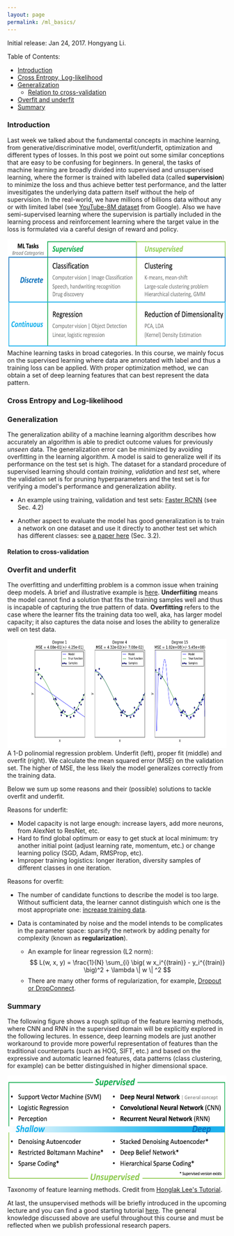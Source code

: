 ```yaml
---
layout: page
permalink: /ml_basics/
---
```


<!-- ## Note on Machine Learning Basics -->

Initial release: Jan 24, 2017. Hongyang Li.

Table of Contents:

- [Introduction](#intro)
- [Cross Entropy, Log-likelihood](#concept)
- [Generalization](#generalize)
  - [Relation to cross-validation](#cross)
- [Overfit and underfit](#overfit)
- [Summary](#summary)

<a name='intro'></a>

### Introduction

Last week we talked about the fundamental concepts in machine learning, from generative/discriminative model, overfit/underfit, optimization and different types of losses. In this post we point out some similar conceptions that are easy to be confusing for beginners. In general, the tasks of machine learning are broadly divided into supervised and unsupervised learning, where the former is trained with labelled data (called **supervision**) to minimize the loss and thus achieve better test performance, and the latter invesitigates the underlying data pattern itself without the help of supervision. In the real-world, we have millions of billions data without any or with limited label (see [YouTube-8M dataset](https://research.google.com/youtube8m/) from Google). Also we have semi-supervised learning where the supervision is partially included in the learning process and reinforcement learning where the target value in the loss is formulated via a careful design of reward and policy. 
<!-- We will dig into details in the following lectures. -->

<div class="fig figcenter fighighlight">
  <img src="/assets/ml/ml_task.png" height="250">
  <div class="figcaption">
    Machine learning tasks in broad categories. In this course, we mainly focus on the supervised learning where data are annotated with label and thus a training loss can be applied. With proper optimization method, we can obtain a set of deep learning features that can best represent the data pattern.
  </div>
</div>


<a name='concept'></a>

### Cross Entropy and Log-likelihood

<a name='generalize'></a>

### Generalization

The generalization ability of a machine learning algorithm describes how accurately an algorithm is able to predict outcome values for previously *unseen* data. The generalization error can be minimized by avoiding overfitting in the learning algorithm. A model is said to generalize well if its performance on the test set is high. The dataset for a standard procedure of supervised learning should contain *training*, *validation* and *test* set, where the validation set is for pruning hyperparameters and the test set is for verifying a model's performance and generalization ability.

- An example using training, validation and test sets: [Faster RCNN](https://arxiv.org/abs/1506.01497) (see Sec. 4.2)

- Another aspect to evaluate the model has good generalization is to train a network on one dataset and use it directly to another test set which has different classes: see [a paper here](https://arxiv.org/pdf/1606.04446v1.pdf) (Sec. 3.2).

<a name='cross'></a>

#### Relation to cross-validation


<a name='overfit'></a>

### Overfit and underfit
The overfitting and underfitting problem is a common issue when training deep models. A brief and illustrative example is [here](http://scikit-learn.org/stable/auto_examples/model_selection/plot_underfitting_overfitting.html). **Underfiiting** means the model cannot find a solution that fits the training samples well and thus is incapable of capturing the true pattern of data. **Overfitting** refers to the case where the learner fits the training data too well, aka, has larger model capacity; it also captures the data noise and loses the ability to generalize well on test data.

<div class="fig figcenter fighighlight">
  <img src="/assets/ml/overfit_example.png" height="250">
  <div class="figcaption">
    A 1-D polinomial regression problem. Underfit (left), proper fit (middle) and overfit (right). We calculate the mean squared error (MSE) on the validation set. The higher of MSE, the less likely the model generalizes correctly from the training data.
  </div>
</div>

Below we sum up some reasons and their (possible) solutions to tackle overfit and underfit.

Reasons for underfit:

- Model capacity is not large enough: increase layers, add more neurons, from AlexNet to ResNet, etc.
- Hard to find global optimum or easy to get stuck at local minimum: try another initial point (adjust learning rate, momentum, etc.) or change learning policy (SGD, Adam, RMSProp, etc).
- Improper training logistics: longer iteration, diversity samples of different classes in one iteration.

Reasons for overfit:

- The number of candidate functions to describe the model is too large. Without sufficient data, the learner cannot distinguish which one is the most appropriate one: [increase training data](https://deeplearningmania.quora.com/The-Power-of-Data-Augmentation-2).

- Data is contaminated by noise and the model intends to be complicates in the parameter space: sparsify the network by adding penalty for complexity (known as **regularization**).
	- An example for linear regression (L2 norm): 
	$$
		L(w, x, y) = \frac{1}{N}  \sum_{i} \big(  w x_i^{(train)} - y_i^{(train)} \big)^2 + \lambda \| w \| ^2
	$$ 
	- There are many other forms of regularization, for example, [Dropout or DropConnect](http://yann.lecun.com/exdb/publis/pdf/wan-icml-13.pdf).

<a name='summary'></a>

### Summary
The following figure shows a rough splitup of the feature learning methods, where CNN and RNN in the supervised domain will be explicitly explored in the following lectures. In essence, deep learning models are just another workaround to provide more powerful representation of features than the traditional counterparts (such as HOG, SIFT, etc.) and based on the expressive and automatic learned features, data patterns (class clustering, for example) can be better distinguished in higher dimensional space. 
<div class="fig figcenter fighighlight">
  <img src="/assets/ml/feature_learning.png" height="250">
  <div class="figcaption">
    Taxonomy of feature learning methods. 
    <!-- Deep neural networks are of the main interest in this course.  -->
    Credit from <a href="https://sites.google.com/site/deeplearningcvpr2014/">Honglak Lee's Tutorial</a>.
  </div>
</div>

At last, the unsupervised methods will be briefly introduced in the upcoming lecture and you can find a good starting tutorial [here](http://www.uoguelph.ca/~gwtaylor/outbox/gwt_unsupervised_learning.pdf). The general knowledge discussed above are useful throughout this course and must be reflected when we publish professional research papers.
